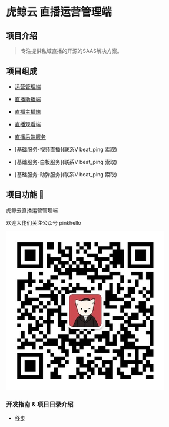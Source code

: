 # 虎鲸云 直播运营管理端

## 项目介绍
 
 > 专注提供私域直播的开源的SAAS解决方案。
 
## 项目组成

- [运营管理端](https://github.com/orca-yun/orca-admin)

- [直播助播端](https://github.com/orca-yun/assis-client)

- [直播主播端](https://github.com/orca-yun/anchor-client)

- [直播观看端](https://github.com/orca-yun/audience-client)

- [直播后端服务](https://github.com/orca-yun/living)

- [基础服务-视频直播](联系V beat_ping 索取)

- [基础服务-白板服务](联系V beat_ping 索取)

- [基础服务-动弹服务](联系V beat_ping 索取)



## 项目功能 🔨

虎鲸云直播运营管理端



欢迎大佬们关注公众号 pinkhello

![pinkhello](./qrcode.jpg)


### 开发指南 & 项目目录介绍

- [移步](./README.DEV.md)
